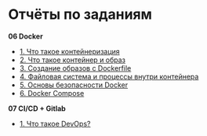 # Отчёты по заданиям

**06 Docker**
- [1. Что такое контейнеризация](06%20Docker/1.%20Что%20такое%20контейнеризация.md)
- [2. Что такое контейнер и образ](06%20Docker/2.%20Что%20такое%20контейнер%20и%20образ.md)
- [3. Создание образов с Dockerfile](06%20Docker/3.%20Создание%20образов%20с%20Dockerfile.md)
- [4. Файловая система и процессы внутри контейнера](06%20Docker/4.%20Файловая%20система%20и%20процессы%20внутри%20контейнера.md)
- [5. Основы безопасности Docker](06%20Docker/5.%20Основы%20безопасности%20Docker.md)
- [6. Docker Compose](06%20Docker/6.%20Docker%20Compose.md)

**07 CI/CD + Gitlab**
- [1. Что такое DevOps?](07%20CI:CD%20+%20Gitlab/1.%20Что%20такое%20DevOps?.md)